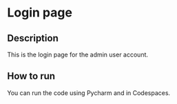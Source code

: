 # Login page

## Description
This is the login page for the admin user account.

## How to run
 You can run the code using Pycharm and in Codespaces.

 
